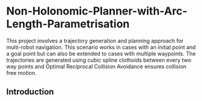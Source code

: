 # Non-Holonomic-Planner-with-Arc-Length-Parametrisation

This project involves a trajectory generation and planning approach for multi-robot navigation. This scenario works in cases with an initial point and a goal point but can also be extended to cases with multiple waypoints.
The trajectories are generated using cubic spline clothoids between every two way points and Optimal Reciprocal Collision Avoidance ensures collision free motion.

## Introduction
